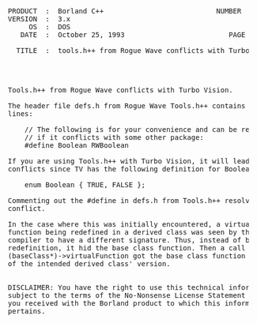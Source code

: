 <pre>






  PRODUCT  :  Borland C++                           NUMBER  :  1398
  VERSION  :  3.x
       OS  :  DOS
     DATE  :  October 25, 1993                         PAGE  :  1/1

    TITLE  :  tools.h++ from Rogue Wave conflicts with Turbo Vision




  Tools.h++ from Rogue Wave conflicts with Turbo Vision.

  The header file defs.h from Rogue Wave Tools.h++ contains these
  lines:

      // The following is for your convenience and can be removed
      // if it conflicts with some other package:
      #define Boolean RWBoolean

  If you are using Tools.h++ with Turbo Vision, it will lead to
  conflicts since TV has the following definition for Boolean:

      enum Boolean { TRUE, FALSE };

  Commenting out the #define in defs.h from Tools.h++ resolves the
  conflict.

  In the case where this was initially encountered, a virtual
  function being redefined in a derived class was seen by the
  compiler to have a different signature. Thus, instead of being a
  redefinition, it hid the base class function. Then a call to
  (baseClass*)->virtualFunction got the base class function instead
  of the intended derived class' version.


  DISCLAIMER: You have the right to use this technical information
  subject to the terms of the No-Nonsense License Statement that
  you received with the Borland product to which this information
  pertains.




















</pre>
